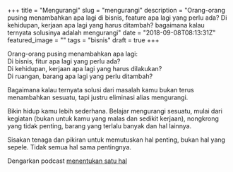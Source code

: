 +++
title = "Mengurangi"
slug = "mengurangi"
description = "Orang-orang pusing menambahkan apa lagi di bisnis, feature apa lagi yang perlu ada? Di kehidupan, kerjaan apa lagi yang harus ditambah? bagaimana kalau ternyata solusinya adalah mengurangi"
date = "2018-09-08T08:13:31Z"
featured_image = ""
tags = "bisnis"
draft = true
+++ 

Orang-orang pusing menambahkan apa lagi:  
Di bisnis, fitur apa lagi yang perlu ada?   
Di kehidupan, kerjaan apa lagi yang harus dilakukan?   
Di ruangan, barang apa lagi yang perlu ditambah?

Bagaimana kalau ternyata solusi dari masalah kamu bukan terus menambahkan sesuatu, tapi justru eliminasi alias mengurangi.

Bikin hidup kamu lebih sederhana. Belajar mengurangi sesuatu, mulai dari kegiatan (bukan untuk kamu yang malas dan sedikit kerjaan), nongkrong yang tidak penting, barang yang terlalu banyak dan hal lainnya.  
  
Sisakan tenaga dan pikiran untuk memutuskan hal penting, bukan hal yang sepele. Tidak semua hal sama pentingnya.

Dengarkan podcast [menentukan satu hal](https://tehataukopi.club/tentukan-satu-hal/)